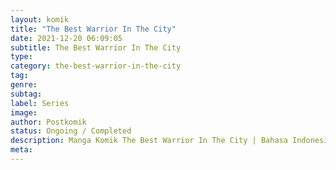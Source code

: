 ```yaml
---
layout: komik
title: "The Best Warrior In The City"
date: 2021-12-20 06:09:05
subtitle: The Best Warrior In The City
type: 
category: the-best-warrior-in-the-city
tag: 
genre: 
subtag: 
label: Series
image: 
author: Postkomik
status: Ongoing / Completed
description: Manga Komik The Best Warrior In The City | Bahasa Indonesia
meta: 
---
```

